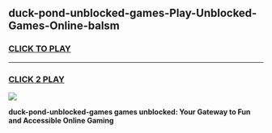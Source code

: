 
## duck-pond-unblocked-games-Play-Unblocked-Games-Online-balsm
<h3>
<a href="https://premium76.site?title=duck-pond-unblocked-games&ref=24A">CLICK TO PLAY</a></h3>
<hr>

<h3>
<a href="https://premium76.site?title=duck-pond-unblocked-games&ref=24A">CLICK 2 PLAY</a>
  
</h3>

<a href="https://premium76.site?title=duck-pond-unblocked-games&ref=24A"><img src="https://clearcache.store/games.png"></a>


**duck-pond-unblocked-games games unblocked: Your Gateway to Fun and Accessible Online Gaming**
